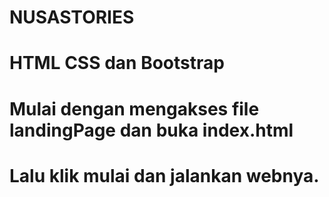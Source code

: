 # NUSASTORIES


# HTML CSS dan Bootstrap
# Mulai dengan mengakses file landingPage dan buka index.html
# Lalu klik mulai dan jalankan webnya.
